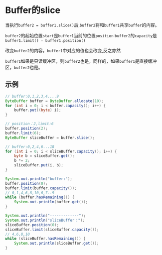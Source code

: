 # Buffer的slice
当执行`buffer2 = buffer1.slice()`后,`buffer2`将和`buffer1`共享`buffer`的内容。

`buffer2`的起始位置`start`是`buffer1`当前的位置`position`
`buffer2`的`capacity`是`buffer1.limit() - buffer1.position()`

改变`buffer2`的内容，`buffer1`中对应的值也会改变,反之亦然

`buffer1`如果是只读缓冲区，则`buffer2`也是，同样的，如果`buffer1`是直接缓冲区，`buffer2`也是。

## 示例
```java
// buffer:0,1,2,3,4....9
ByteBuffer buffer = ByteBuffer.allocate(10);
for (int i = 0; i < buffer.capacity(); i++) {
	buffer.put((byte) i);
}

// position：2,limit:6
buffer.position(2);
buffer.limit(6);
ByteBuffer sliceBuffer = buffer.slice();

// buffer:0,2,4,6...18
for (int i = 0; i < sliceBuffer.capacity(); i++) {
	byte b = sliceBuffer.get();
	b *= 2;
	sliceBuffer.put(i, b);
}

System.out.println("buffer:");
buffer.position(0);
buffer.limit(buffer.capacity());
// 0,1,4,6,8,10,6,7..9
while (buffer.hasRemaining()) {
	System.out.println(buffer.get());
}

System.out.println("-------------");
System.out.println("sliceBuffer：");
sliceBuffer.position(0);
sliceBuffer.limit(sliceBuffer.capacity());
// 4,6,8,10
while (sliceBuffer.hasRemaining()) {
	System.out.println(sliceBuffer.get());
}
```
